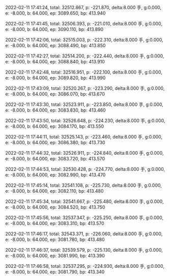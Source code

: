 2022-02-11 17:41:24, total: 32512.867, p: -221.870, delta:8.000 手, g:0.000, e: -8.000, b: 64.000, ep: 3089.650, bp: 413.940

2022-02-11 17:41:45, total: 32506.393, p: -221.010, delta:8.000 手, g:0.000, e: -8.000, b: 64.000, ep: 3090.110, bp: 413.890

2022-02-11 17:42:06, total: 32515.003, p: -222.310, delta:8.000 手, g:0.000, e: -8.000, b: 64.000, ep: 3088.490, bp: 413.850

2022-02-11 17:42:27, total: 32514.200, p: -222.440, delta:8.000 手, g:0.000, e: -8.000, b: 64.000, ep: 3088.840, bp: 413.910

2022-02-11 17:42:48, total: 32516.951, p: -222.100, delta:8.000 手, g:0.000, e: -8.000, b: 64.000, ep: 3089.820, bp: 413.990

2022-02-11 17:43:09, total: 32520.267, p: -223.290, delta:8.000 手, g:0.000, e: -8.000, b: 64.000, ep: 3086.070, bp: 413.670

2022-02-11 17:43:30, total: 32523.911, p: -223.850, delta:8.000 手, g:0.000, e: -8.000, b: 64.000, ep: 3083.830, bp: 413.460

2022-02-11 17:43:50, total: 32526.648, p: -224.230, delta:8.000 手, g:0.000, e: -8.000, b: 64.000, ep: 3084.170, bp: 413.550

2022-02-11 17:44:11, total: 32525.143, p: -223.460, delta:8.000 手, g:0.000, e: -8.000, b: 64.000, ep: 3086.380, bp: 413.730

2022-02-11 17:44:32, total: 32526.911, p: -224.840, delta:8.000 手, g:0.000, e: -8.000, b: 64.000, ep: 3083.720, bp: 413.570

2022-02-11 17:44:53, total: 32530.428, p: -224.770, delta:8.000 手, g:0.000, e: -8.000, b: 64.000, ep: 3082.990, bp: 413.470

2022-02-11 17:45:14, total: 32541.108, p: -225.730, delta:8.000 手, g:0.000, e: -8.000, b: 64.000, ep: 3082.110, bp: 413.480

2022-02-11 17:45:34, total: 32541.667, p: -225.480, delta:8.000 手, g:0.000, e: -8.000, b: 64.000, ep: 3084.520, bp: 413.750

2022-02-11 17:45:56, total: 32537.347, p: -225.250, delta:8.000 手, g:0.000, e: -8.000, b: 64.000, ep: 3083.310, bp: 413.570

2022-02-11 17:46:17, total: 32543.371, p: -226.060, delta:8.000 手, g:0.000, e: -8.000, b: 64.000, ep: 3081.780, bp: 413.480

2022-02-11 17:46:37, total: 32539.579, p: -225.130, delta:8.000 手, g:0.000, e: -8.000, b: 64.000, ep: 3081.990, bp: 413.390

2022-02-11 17:46:58, total: 32537.295, p: -224.930, delta:8.000 手, g:0.000, e: -8.000, b: 64.000, ep: 3081.790, bp: 413.340